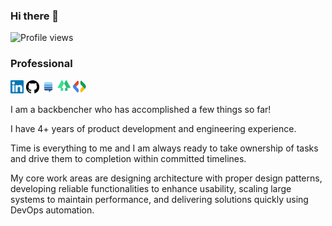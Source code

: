 ### Hi there 👋

![Profile views](https://gpvc.arturio.dev/handsomecoder)

### Professional

[<img src="assets/icons/linkedin.svg" alt="LinkedIn" width="21px"/>](https://www.linkedin.com/in/handsomecoder)
[<img src="assets/icons/github.svg" alt="GitHub" width="21px"/>](https://github.com/HandsomeCoder)
[<img src="assets/icons/stackexchange.svg" alt="Stack Exchange" width="21px"/>](https://stackexchange.com/users/8561300/handsomecoder?tab=accounts)
[<img src="assets/icons/linktree.svg" alt="LinkTree" width="21px"/>](https://linktr.ee/handsomecoder)
[<img src="assets/icons/gdg.svg" alt="Google Developer" width="21px" height="21px"/>](https://g.dev/hm_shah)

I am a backbencher who has accomplished a few things so far!

I have 4+ years of product development and engineering experience.

Time is everything to me and I am always ready to take ownership of tasks and drive them to completion within committed timelines.

My core work areas are designing architecture with proper design patterns, developing reliable functionalities to enhance usability, scaling large systems to maintain performance, and delivering solutions quickly using DevOps automation.
